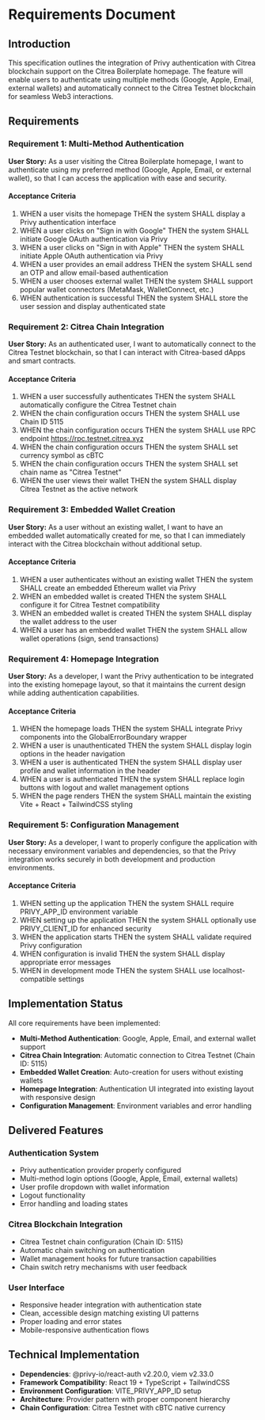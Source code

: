 # Requirements Document

## Introduction
This specification outlines the integration of Privy authentication with Citrea blockchain support on the Citrea Boilerplate homepage. The feature will enable users to authenticate using multiple methods (Google, Apple, Email, external wallets) and automatically connect to the Citrea Testnet blockchain for seamless Web3 interactions.

## Requirements

### Requirement 1: Multi-Method Authentication
**User Story:** As a user visiting the Citrea Boilerplate homepage, I want to authenticate using my preferred method (Google, Apple, Email, or external wallet), so that I can access the application with ease and security.

#### Acceptance Criteria
1. WHEN a user visits the homepage THEN the system SHALL display a Privy authentication interface
2. WHEN a user clicks on "Sign in with Google" THEN the system SHALL initiate Google OAuth authentication via Privy
3. WHEN a user clicks on "Sign in with Apple" THEN the system SHALL initiate Apple OAuth authentication via Privy  
4. WHEN a user provides an email address THEN the system SHALL send an OTP and allow email-based authentication
5. WHEN a user chooses external wallet THEN the system SHALL support popular wallet connectors (MetaMask, WalletConnect, etc.)
6. WHEN authentication is successful THEN the system SHALL store the user session and display authenticated state

### Requirement 2: Citrea Chain Integration
**User Story:** As an authenticated user, I want to automatically connect to the Citrea Testnet blockchain, so that I can interact with Citrea-based dApps and smart contracts.

#### Acceptance Criteria
1. WHEN a user successfully authenticates THEN the system SHALL automatically configure the Citrea Testnet chain
2. WHEN the chain configuration occurs THEN the system SHALL use Chain ID 5115
3. WHEN the chain configuration occurs THEN the system SHALL use RPC endpoint https://rpc.testnet.citrea.xyz
4. WHEN the chain configuration occurs THEN the system SHALL set currency symbol as cBTC
5. WHEN the chain configuration occurs THEN the system SHALL set chain name as "Citrea Testnet"
6. WHEN the user views their wallet THEN the system SHALL display Citrea Testnet as the active network

### Requirement 3: Embedded Wallet Creation
**User Story:** As a user without an existing wallet, I want to have an embedded wallet automatically created for me, so that I can immediately interact with the Citrea blockchain without additional setup.

#### Acceptance Criteria
1. WHEN a user authenticates without an existing wallet THEN the system SHALL create an embedded Ethereum wallet via Privy
2. WHEN an embedded wallet is created THEN the system SHALL configure it for Citrea Testnet compatibility
3. WHEN an embedded wallet is created THEN the system SHALL display the wallet address to the user
4. WHEN a user has an embedded wallet THEN the system SHALL allow wallet operations (sign, send transactions)

### Requirement 4: Homepage Integration
**User Story:** As a developer, I want the Privy authentication to be integrated into the existing homepage layout, so that it maintains the current design while adding authentication capabilities.

#### Acceptance Criteria
1. WHEN the homepage loads THEN the system SHALL integrate Privy components into the GlobalErrorBoundary wrapper
2. WHEN a user is unauthenticated THEN the system SHALL display login options in the header navigation
3. WHEN a user is authenticated THEN the system SHALL display user profile and wallet information in the header
4. WHEN a user is authenticated THEN the system SHALL replace login buttons with logout and wallet management options
5. WHEN the page renders THEN the system SHALL maintain the existing Vite + React + TailwindCSS styling

### Requirement 5: Configuration Management
**User Story:** As a developer, I want to properly configure the application with necessary environment variables and dependencies, so that the Privy integration works securely in both development and production environments.

#### Acceptance Criteria
1. WHEN setting up the application THEN the system SHALL require PRIVY_APP_ID environment variable
2. WHEN setting up the application THEN the system SHALL optionally use PRIVY_CLIENT_ID for enhanced security
3. WHEN the application starts THEN the system SHALL validate required Privy configuration
4. WHEN configuration is invalid THEN the system SHALL display appropriate error messages
5. WHEN in development mode THEN the system SHALL use localhost-compatible settings

## Implementation Status

All core requirements have been implemented:

- **Multi-Method Authentication**: Google, Apple, Email, and external wallet support
- **Citrea Chain Integration**: Automatic connection to Citrea Testnet (Chain ID: 5115)
- **Embedded Wallet Creation**: Auto-creation for users without existing wallets
- **Homepage Integration**: Authentication UI integrated into existing layout with responsive design
- **Configuration Management**: Environment variables and error handling

## Delivered Features

### Authentication System
- Privy authentication provider properly configured
- Multi-method login options (Google, Apple, Email, external wallets)
- User profile dropdown with wallet information
- Logout functionality
- Error handling and loading states

### Citrea Blockchain Integration
- Citrea Testnet chain configuration (Chain ID: 5115)
- Automatic chain switching on authentication
- Wallet management hooks for future transaction capabilities
- Chain switch retry mechanisms with user feedback

### User Interface
- Responsive header integration with authentication state
- Clean, accessible design matching existing UI patterns
- Proper loading and error states
- Mobile-responsive authentication flows

## Technical Implementation

- **Dependencies**: @privy-io/react-auth v2.20.0, viem v2.33.0
- **Framework Compatibility**: React 19 + TypeScript + TailwindCSS
- **Environment Configuration**: VITE_PRIVY_APP_ID setup
- **Architecture**: Provider pattern with proper component hierarchy
- **Chain Configuration**: Citrea Testnet with cBTC native currency
